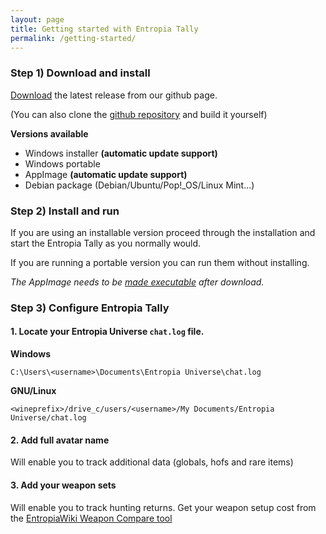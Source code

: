 ```yaml
---
layout: page
title: Getting started with Entropia Tally
permalink: /getting-started/
---
```


### Step 1) Download and install

[Download](https://github.com/EntropiaTally/entropia-tally-app/releases/latest) the latest release from our github page.

(You can also clone the [github repository](https://github.com/EntropiaTally/entropia-tally-app/) and build it yourself)

**Versions available**
- Windows installer **(automatic update support)**
- Windows portable
- AppImage **(automatic update support)**
- Debian package (Debian/Ubuntu/Pop!_OS/Linux Mint...)

### Step 2) Install and run

If you are using an installable version proceed through the installation and start the Entropia Tally as you normally would.

If you are running a portable version you can run them without installing.

*The AppImage needs to be [made executable](http://discourse.appimage.org/t/how-to-make-an-appimage-executable/80) after download.*

### Step 3) Configure Entropia Tally

#### 1. Locate your Entropia Universe `chat.log` file.

**Windows**

```
C:\Users\<username>\Documents\Entropia Universe\chat.log
```

**GNU/Linux**


```
<wineprefix>/drive_c/users/<username>/My Documents/Entropia Universe/chat.log
```

#### 2. Add full avatar name

Will enable you to track additional data (globals, hofs and rare items)

#### 3. Add your weapon sets

Will enable you to track hunting returns.
Get your weapon setup cost from the [EntropiaWiki Weapon Compare tool](http://www.entropiawiki.com/WeaponCompareV2.aspx)
